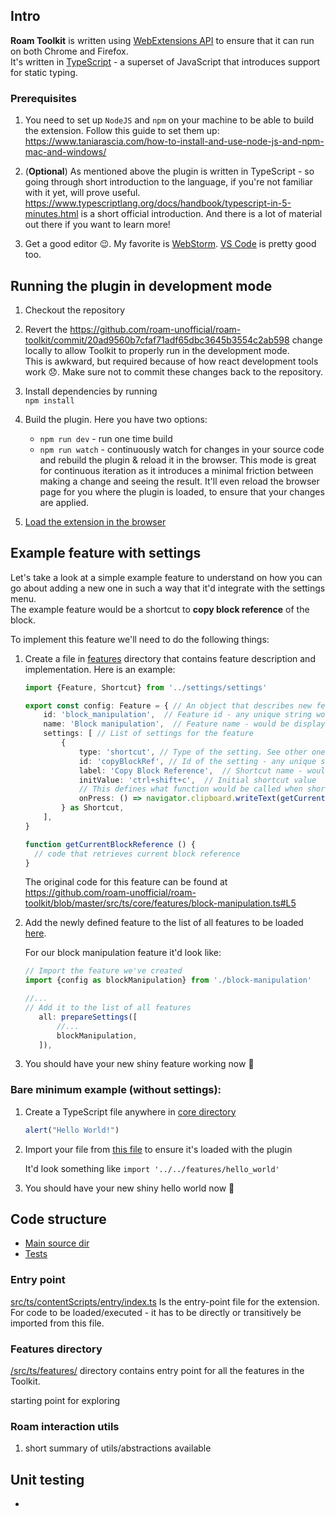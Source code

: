 
## Intro

**Roam Toolkit** is written using [WebExtensions API](https://extensionworkshop.com/documentation/develop/about-the-webextensions-api/) to ensure that it can run on both Chrome and Firefox.  
It's written in [TypeScript](https://www.typescriptlang.org/) - a superset of JavaScript that introduces support 
for static typing.

### Prerequisites

1. You need to set up `NodeJS` and `npm` on your machine to be able to build the extension. 
Follow this guide to set them up: https://www.taniarascia.com/how-to-install-and-use-node-js-and-npm-mac-and-windows/

1. (__**Optional**__) As mentioned above the plugin is written in TypeScript - so going through short 
introduction to the language, if you're not familiar with it yet, will prove useful.   
https://www.typescriptlang.org/docs/handbook/typescript-in-5-minutes.html is a short official introduction. 
And there is a lot of material out there if you want to learn more!

1. Get a good editor 😉. My favorite is [WebStorm](https://www.jetbrains.com/webstorm/). [VS Code](https://code.visualstudio.com/) is pretty good too.


## Running the plugin in development mode

1. Checkout the repository
1. Revert the https://github.com/roam-unofficial/roam-toolkit/commit/20ad9560b7cfaf71adf65dbc3645b3554c2ab598 change locally to allow Toolkit to properly run in the development mode.   
  This is awkward, but required because of how react development tools work 😞. Make sure not to 
  commit these changes back to the repository. 
  
1. Install dependencies by running  
  `npm install`

1. Build the plugin. Here you have two options:
    * `npm run dev` - run one time build
    * `npm run watch` - continuously watch for changes in your source code and rebuild the plugin & 
  reload it in the browser. This mode is great for continuous iteration as it introduces a minimal 
  friction between making a change and seeing the result. It'll even reload the browser page for you 
  where the plugin is loaded, to ensure that your changes are applied.
  
1. [Load the extension in the browser](https://github.com/roam-unofficial/roam-toolkit#load-extension-into-the-browser) 
 
 
 
 
## Example feature with settings

Let's take a look at a simple example feature to understand on how you can go about adding a new one
in such a way that it'd integrate with the settings menu.  
The example feature would be a shortcut to **copy block reference** of the block. 

To implement this feature we'll need to do the following things:  
1. Create a file in [features](https://github.com/roam-unofficial/roam-toolkit/tree/master/src/ts/core/features)
directory that contains feature description and implementation. Here is an example: 

    ```typescript
    import {Feature, Shortcut} from '../settings/settings'
   
    export const config: Feature = { // An object that describes new feature we introduce
        id: 'block_manipulation',  // Feature id - any unique string would do
        name: 'Block manipulation',  // Feature name - would be displayed in the settings menu
        settings: [ // List of settings for the feature
            {
                type: 'shortcut', // Type of the setting. See other ones defined here: https://github.com/roam-unofficial/roam-toolkit/blob/master/src/ts/core/settings/settings.ts#L36 
                id: 'copyBlockRef', // Id of the setting - any unique string would do
                label: 'Copy Block Reference',  // Shortcut name - would be displayed in setting menu
                initValue: 'ctrl+shift+c',  // Initial shortcut value
                // This defines what function would be called when shortcut is pressed 
                onPress: () => navigator.clipboard.writeText(getCurrentBlockReference()), 
            } as Shortcut,
        ],
    }

    function getCurrentBlockReference () {
      // code that retrieves current block reference
    }
    ```
   
   The original code for this feature can be found at https://github.com/roam-unofficial/roam-toolkit/blob/master/src/ts/core/features/block-manipulation.ts#L5

1. Add the newly defined feature to the list of all features to be loaded [here](https://github.com/roam-unofficial/roam-toolkit/blob/master/src/ts/core/features/features.ts#L12).  

    For our block manipulation feature it'd look like:
    ```typescript
    // Import the feature we've created
    import {config as blockManipulation} from './block-manipulation'

    //...
    // Add it to the list of all features
       all: prepareSettings([
           //...   
           blockManipulation,
       ]), 
    ``` 
   
1. You should have your new shiny feature working now 🎉

### Bare minimum example (without settings):

1. Create a TypeScript file anywhere in [core directory](https://github.com/roam-unofficial/roam-toolkit/tree/master/src/ts/core)

    ```typescript
    alert("Hello World!")
    ```
2. Import your file from [this file](https://github.com/roam-unofficial/roam-toolkit/blob/master/src/ts/contentScripts/entry/index.ts) to ensure it's loaded with the plugin

   It'd look something like `import '../../features/hello_world'`
   
1. You should have your new shiny hello world now 🎉

## Code structure
* [Main source dir](https://github.com/roam-unofficial/roam-toolkit/tree/master/src/ts)
* [Tests](https://github.com/roam-unofficial/roam-toolkit/tree/master/tests/ts)

### Entry point

[src/ts/contentScripts/entry/index.ts](https://github.com/roam-unofficial/roam-toolkit/blob/master/src/ts/contentScripts/entry/index.ts) Is the entry-point file for the extension. For code to be
 loaded/executed - it has to be directly or transitively be imported from this file. 

### Features directory 

[/src/ts/features/](https://github.com/roam-unofficial/roam-toolkit/tree/master/src/ts/core/features) 
directory contains entry point for all the features in the Toolkit. 


starting point for exploring

### Roam interaction utils

1. short summary of utils/abstractions available

## Unit testing

* 

